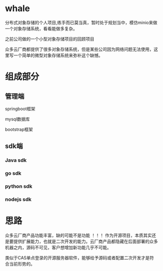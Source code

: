 # whale
分布式对象存储的个人项目,练手而已莫当真，暂时处于规划当中，模仿minio来做一个对象存储系统，看看能做多复杂。

之前公司做的一个小型对象存储项目的回顾项目

众多云厂商都提供了很多对象存储系统，但是某些公司因为网络问题无法使用，这里写一个简单的微型对象存储系统来弥补这个缺憾。

# 组成部分

## 管理端

springboot框架

mysql数据库

bootstrap框架

## sdk端

### Java sdk

### go sdk

### python sdk

### nodejs sdk


# 思路

众多云厂商产品功能丰富，缺的可能不是功能 ！！！ 作为开源项目，本质其实还是要提供扩展能力，也就是二次开发的能力。云厂商产品都隐藏在后面部署的众多机器之内，源码不可见，客户想增加新功能几乎不可能。

类似于CAS单点登录的开源服务器软件，能够给予源码或者配置二次开发才是符合当前形势的。


